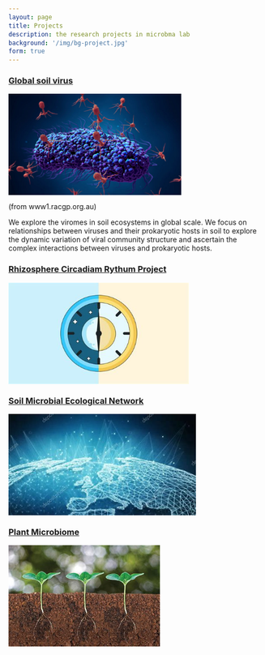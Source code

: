 ```yaml
---
layout: page
title: Projects
description: the research projects in microbma lab
background: '/img/bg-project.jpg'
form: true
---
```


### [Global soil virus](/project/gsv.md)

<img src="project/phages.jpg" height="200" align="middle"> 

(from www1.racgp.org.au)

We explore the viromes in soil ecosystems in global scale. We focus on relationships between viruses and their prokaryotic hosts in soil to explore the dynamic variation of viral community structure and ascertain the complex interactions between viruses and prokaryotic hosts.

### [Rhizosphere Circadiam Rythum Project](/project/rcr.md)
<img src="project/clock.jpg" height="200" align="middle">


### [Soil Microbial Ecological Network](/project/network.md)
<img src="project/network.jpg" height="200" align="middle">

### [Plant Microbiome](/project/plant.md)
<img src="project/plant.jpg" height="200" align="middle">


